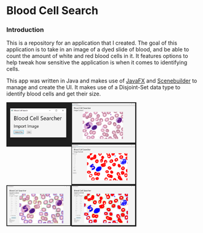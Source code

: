 # Blood Cell Search
### Introduction
This is a repository for an application that I created. The goal of this application is to take in an image of a dyed slide of blood, and be able to count the amount of white and red blood cells in it. It features options to help tweak how sensitive the application is when it comes to identifying cells.

This app was written in Java and makes use of [JavaFX](https://openjfx.io//) and [Scenebuilder](https://gluonhq.com/products/scene-builder/) to manage and create the UI. It makes use of a Disjoint-Set data type to identify blood cells and get their size.


<div style="width:100%">
<img src=".public/fileselect.png" width="170" align="left">
<img src=".public/mainmenu.png" width="170" align="left">
</div>
<div style="width:100%">
<img src=".public/sensitivityoptions.png" width="170" align="left">
<img src=".public/highlightedcells.png" width="170" align="left">
</div>
<div style="width:100%">
<img src=".public/posterview.png" width="170" align="left">
</div>
